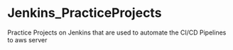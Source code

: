 # Jenkins_PracticeProjects
Practice Projects on Jenkins that are used to automate the CI/CD Pipelines to aws server
